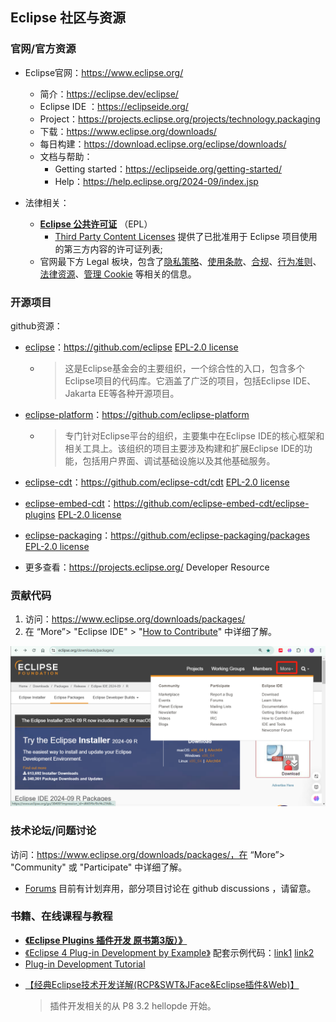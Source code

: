 ## Eclipse 社区与资源

### 官网/官方资源

* Eclipse官网：https://www.eclipse.org/

  * 简介：https://eclipse.dev/eclipse/
  * Eclipse IDE ：https://eclipseide.org/
  * Project：https://projects.eclipse.org/projects/technology.packaging
  * 下载：https://www.eclipse.org/downloads/
  * 每日构建：https://download.eclipse.org/eclipse/downloads/
  * 文档与帮助：
    * Getting started：https://eclipseide.org/getting-started/
    * Help：https://help.eclipse.org/2024-09/index.jsp
* 法律相关：

  * **[Eclipse 公共许可证](https://www.eclipse.org/legal/epl-2.0)** （EPL）
    * [ Third Party Content Licenses](https://www.eclipse.org/legal/licenses) 提供了已批准用于 Eclipse 项目使用的第三方内容的许可证列表;
  * 官网最下方 Legal 板块，包含了[隐私策略](https://www.eclipse.org/legal/privacy/)、[使用条款](https://www.eclipse.org/legal/terms-of-use/)、[合规](https://www.eclipse.org/legal/compliance/)、[行为准则](https://www.eclipse.org/org/documents/Community_Code_of_Conduct.php)、[法律资源](https://www.eclipse.org/legal/)、[管理 Cookie](https://www.eclipse.org/#) 等相关的信息。

### 开源项目

github资源：

* [eclipse](https://github.com/eclipse)：https://github.com/eclipse   [EPL-2.0 license](https://github.com/eclipse-cdt/cdt#)

  * > 这是Eclipse基金会的主要组织，一个综合性的入口，包含多个Eclipse项目的代码库。它涵盖了广泛的项目，包括Eclipse IDE、Jakarta EE等各种开源项目。
    >
* [eclipse-platform](https://github.com/eclipse-platform)：https://github.com/eclipse-platform

  * > 专门针对Eclipse平台的组织，主要集中在Eclipse IDE的核心框架和相关工具上。该组织的项目主要涉及构建和扩展Eclipse IDE的功能，包括用户界面、调试基础设施以及其他基础服务。
    >
* [eclipse-cdt](https://github.com/eclipse-cdt)：https://github.com/eclipse-cdt/cdt   [EPL-2.0 license](https://github.com/eclipse-cdt/cdt#)
* [eclipse-embed-cdt](https://github.com/eclipse-embed-cdt)：https://github.com/eclipse-embed-cdt/eclipse-plugins  [EPL-2.0 license](https://github.com/eclipse-embed-cdt/eclipse-plugins?tab=EPL-2.0-1-ov-file#)
* [eclipse-packaging](https://github.com/eclipse-packaging)：https://github.com/eclipse-packaging/packages   [EPL-2.0 license](https://github.com/eclipse-packaging/packages#)
* 更多查看：https://projects.eclipse.org/    Developer Resource

### 贡献代码

1. 访问：https://www.eclipse.org/downloads/packages/
2. 在 “More”> "Eclipse IDE"  > "[How to Contribute](https://www.eclipse.org/contribute/)"  中详细了解。

![1730947585825](image/1730947585825.png)

### 技术论坛/问题讨论

访问：https://www.eclipse.org/downloads/packages/，在 “More”> "Community" 或 "Participate"  中详细了解。

* [Forums](https://www.eclipse.org/forums/) 目前有计划弃用，部分项目讨论在 github discussions ，请留意。

### 书籍、在线课程与教程

- **[《Eclipse Plugins 插件开发  原书第3版）》](https://doc.pkernel.top:9003/Eclipse%E6%8F%92%E4%BB%B6%E5%BC%80%E5%8F%91%20%E5%8E%9F%E4%B9%A6%E7%AC%AC3%E7%89%88%E4%B8%AD%E6%96%87%E7%89%88.pdf)**
- [《Eclipse 4 Plug-in Development by Example》](https://www.pdfdrive.com/eclipse-4-plug-in-development-by-example-beginners-guide-d199453164.html)      配套示例代码：[link1](https://github.com/alblue/com.packtpub.e4)     [link2](https://github.com/paullewallencom/eclipse-978-1-7821-6032-8)
- [Plug-in Development Tutorial](http://ecsoya.github.io/eclipse.tutorial/wiki/Plug-in-Development-Tutorial)

* [【经典Eclipse技术开发详解(RCP&amp;SWT&amp;JFace&amp;Eclipse插件&amp;Web)】 ](https://www.bilibili.com/video/BV1x14y157zz/?p=2&share_source=copy_web&vd_source=ec7b3fbeca3203e5c990a2be1cbdeb2e)

  > 插件开发相关的从 P8 3.2 hellopde 开始。
  >
